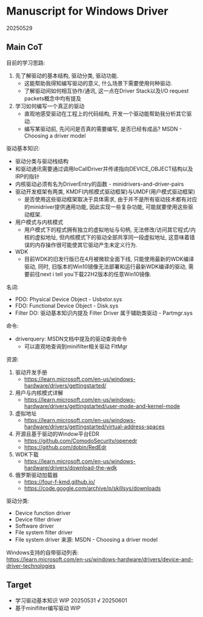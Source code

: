 # Manuscript for Windows Driver
20250529  

## Main CoT
目前的学习思路:  
1. 先了解驱动的基本结构, 驱动分类, 驱动功能.  
    * 这能帮助我得知编写驱动的意义, 什么场景下需要使用何种驱动.  
    * 了解驱动间如何相互协作/通讯, 这一点在Driver Stack以及I/O request packets概念中均有提及
2. 学习如何编写一个真正的驱动
    * 直观地感受驱动在工程上的代码结构, 开发一个驱动能帮助我分析其它驱动.
    * 编写某驱动前, 先问问是否真的需要编写, 是否已经有成品? MSDN - Choosing a driver model

驱动基本知识: 
* 驱动分类与驱动栈结构  
* 和驱动通讯需要通过调用IoCallDriver并传递指向DEVICE_OBJECT结构以及IRP的指针
* 内核驱动必须有名为DriverEntry的函数 - minidrivers-and-driver-pairs
* 驱动开发框架有两类, KMDF(内核模式驱动框架)与UMDF(用户模式驱动框架)
    - 是否使用这些驱动框架取决于具体需求, 由于并不是所有驱动技术都有对应的minidriver提供通用功能, 因此实现一些复杂功能, 可能就要使用这些驱动框架.
* 用户模式与内核模式
    - 用户模式下的程式拥有独立的虚拟地址与句柄, 无法修改/访问其它程式/内核的虚拟地址, 但内核模式下的驱动全部共享同一段虚拟地址, 这意味着错误的内存操作很可能使其它驱动产生未定义行为.
* WDK
    - 目前WDK的旧发行版已在4月被微软全面下线, 只能使用最新的WDK编译驱动, 同时, 旧版本的Win10镜像无法部署和运行最新WDK编译的驱动, 需要前往next i tell you下载22H2版本的任意Win10镜像.

名词:  
* PDO: Physical Device Object - Usbstor.sys
* FDO: Functional Device Object - Disk.sys
* Filter DO: 驱动基本知识内提及 Filter Driver 属于辅助类驱动 - Partmgr.sys

命令:
* driverquery: MSDN文档中提及的驱动查询命令
    * 可以直观地查询到minifilter相关驱动 FltMgr

资源:  
1. 驱动开发手册
    - https://learn.microsoft.com/en-us/windows-hardware/drivers/gettingstarted/  
2. 用户与内核模式详解
    - https://learn.microsoft.com/en-us/windows-hardware/drivers/gettingstarted/user-mode-and-kernel-mode
3. 虚拟地址
    - https://learn.microsoft.com/en-us/windows-hardware/drivers/gettingstarted/virtual-address-spaces
4. 开源且基于驱动的Window平台EDR
    - https://github.com/ComodoSecurity/openedr
    - https://github.com/dobin/RedEdr
5. WDK下载
    - https://learn.microsoft.com/en-us/windows-hardware/drivers/download-the-wdk
6. 俄罗斯驱动加载器
    - https://four-f-kmd.github.io/
    - https://code.google.com/archive/p/skillsys/downloads


驱动分类:  
* Device function driver
* Device filter driver
* Software driver
* File system filter driver
* File system driver
来源: MSDN - Choosing a driver model  

Windows支持的自带驱动列表:  
https://learn.microsoft.com/en-us/windows-hardware/drivers/device-and-driver-technologies  

## Target
* 学习驱动基本知识 WIP 20250531 √ 20250601
* 基于minifilter编写驱动 WIP

